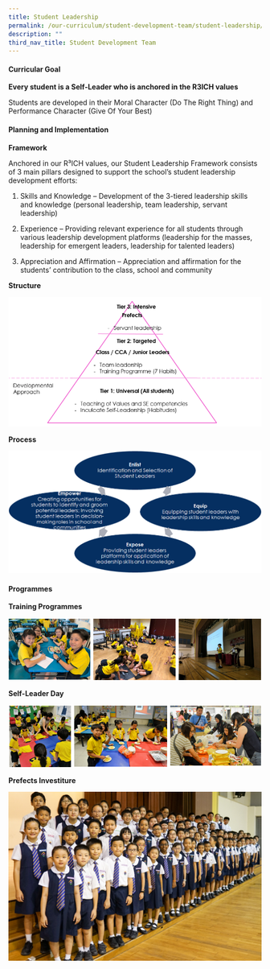 ```yaml
---
title: Student Leadership
permalink: /our-curriculum/student-development-team/student-leadership/
description: ""
third_nav_title: Student Development Team
---
```

#### Curricular Goal

**Every student is a Self-Leader who is anchored in the R3ICH values**

  

Students are developed in their Moral Character (Do The Right Thing) and Performance Character (Give Of Your Best)

  

#### Planning and Implementation

**Framework**

Anchored in our R³ICH values, our Student Leadership Framework consists of 3 main pillars designed to support the school’s student leadership development efforts:

  

1. Skills and Knowledge – Development of the 3-tiered leadership skills and knowledge (personal leadership, team leadership, servant leadership)

2. Experience – Providing relevant experience for all students through various leadership development platforms (leadership for the masses, leadership for emergent leaders, leadership for talented leaders)

3. Appreciation and Affirmation – Appreciation and affirmation for the students’ contribution to the class, school and community

  

**Structure**

![Structure](/images/structure.png)

**Process**

![Process](/images/process.png)

#### Programmes

**Training Programmes**

![Training Programmes](/images/Training%20Programmes.png)

**Self-Leader Day**

![self-leader day](/images/self-leader%20day.png)

**Prefects Investiture**

![Prefects Investiture](/images/Prefects%20Investiture.jpg)